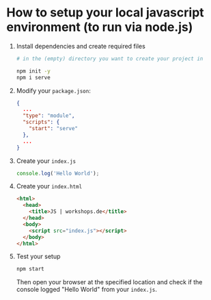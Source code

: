 # How to setup your local javascript environment (to run via node.js)

1.  Install dependencies and create required files

    ```bash
    # in the (empty) directory you want to create your project in

    npm init -y
    npm i serve
    ```

1.  Modify your `package.json`:

    ```json
    {
      ...
      "type": "module",
      "scripts": {
        "start": "serve"
      },
      ...
    }
    ```

1.  Create your `index.js`

    ```js
    console.log('Hello World');
    ```

1.  Create your `index.html`

    ```html
    <html>
      <head>
        <title>JS | workshops.de</title>
      </head>
      <body>
        <script src="index.js"></script>
      </body>
    </html>
    ```

1.  Test your setup

    ```bash
    npm start
    ```

    Then open your browser at the specified location and check if the console logged "Hello World" from your `index.js`.
